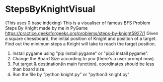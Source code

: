 # StepsByKnightVisual
(This uses 0 base indexing)
This is a visualiser of famous BFS Problem Steps By Knight made by me in PyGame
https://practice.geeksforgeeks.org/problems/steps-by-knight5927/1
Given a square chessboard, the initial position of Knight and position of a target. Find out the minimum steps a Knight will take to reach the target position.
1) Install pygame using "pip install pygame" or "pip3 install pygame".
2) Change the Board Size according to you (there's a user prompt now).
3) Put target & destination(in main function), coordinates should be less than board size. 
4) Run the file by "python knight.py" or "python3 knight.py"
